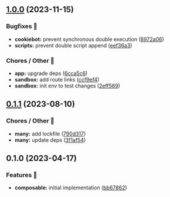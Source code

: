 

## [1.0.0](https://git.netvlies.nl/netvlies/frontend/utility-collection/compare/0.1.1...1.0.0) (2023-11-15)


### Bugfixes 🐛

* **cookiebot:** prevent synchronous double execution ([8972a06](https://git.netvlies.nl/netvlies/frontend/utility-collection/commit/8972a06c7fe87c3e1080f48cd338d32a1d742273))
* **scripts:** prevent double script append ([eef36a3](https://git.netvlies.nl/netvlies/frontend/utility-collection/commit/eef36a3c1192dc981d8df115546e246954ad4abd))


### Chores / Other 🧹

* **app:** upgrade deps ([6cca5c6](https://git.netvlies.nl/netvlies/frontend/utility-collection/commit/6cca5c6dbdd84aeb7ab7ebd8660a1c5535d48ba3))
* **sandbox:** add route links ([ccf9ef4](https://git.netvlies.nl/netvlies/frontend/utility-collection/commit/ccf9ef4ad51e2b10c3776f5f98a32613bd3222cf))
* **sandbox:** init env to test changes ([2eff569](https://git.netvlies.nl/netvlies/frontend/utility-collection/commit/2eff56982b03d087bdb7d104962812d21727b529))

## [0.1.1](https://git.netvlies.nl/netvlies/frontend/utility-collection/compare/0.1.0...0.1.1) (2023-08-10)


### Chores / Other 🧹

* **many:** add lockfile ([790d317](https://git.netvlies.nl/netvlies/frontend/utility-collection/commit/790d3171793b5364ec3d5f08d3f64e6be84a0ae5))
* **many:** update deps ([3f1af54](https://git.netvlies.nl/netvlies/frontend/utility-collection/commit/3f1af549f07cdab28fe55e48696a7b28bc7ef30e))

## 0.1.0 (2023-04-17)


### Features 🚀

* **composable:** initial implementation ([bb67862](https://git.netvlies.nl/netvlies/frontend/utility-collection/commit/bb67862ba9080e37347c316dea0d358ff89b7d80))
